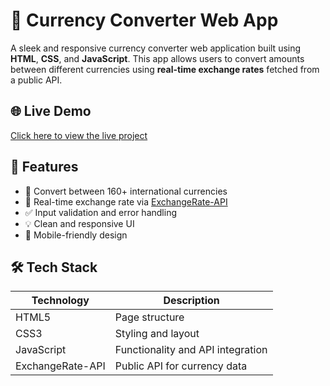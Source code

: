 # 💱 Currency Converter Web App

A sleek and responsive currency converter web application built using **HTML**, **CSS**, and **JavaScript**. This app allows users to convert amounts between different currencies using **real-time exchange rates** fetched from a public API.

## 🌐 Live Demo

[Click here to view the live project](https://vaibhav3123.github.io/Currency-Converter/)


## 🚀 Features

- 🔁 Convert between 160+ international currencies
- 📡 Real-time exchange rate via [ExchangeRate-API](https://www.exchangerate-api.com/)
- ✅ Input validation and error handling
- 💡 Clean and responsive UI
- 📱 Mobile-friendly design

## 🛠️ Tech Stack

| Technology | Description                       |
|------------|-----------------------------------|
| HTML5      | Page structure                    |
| CSS3       | Styling and layout                |
| JavaScript | Functionality and API integration |
| ExchangeRate-API | Public API for currency data |




